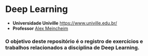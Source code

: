# Deep Learning

- **Universidade Univille** https://www.univille.edu.br/
- **Professor** [Alex Meincheim](https://github.com/alexmeincheim)

### O objetivo deste repositório é o registro de exercícios e trabalhos relacionados a disciplina de Deep Learning.